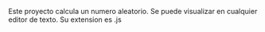 Este proyecto calcula un numero aleatorio.
Se puede visualizar en cualquier editor de texto.
Su extension es .js
